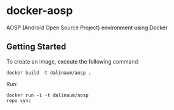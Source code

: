docker-aosp
===========

AOSP (Android Open Source Project) environment using Docker

Getting Started
---------------

To create an image, exceute the following command:
````
docker build -t dalinaum/aosp .
````

Run:
````
docker run -i -t dalinaum/aosp
repo sync
````
